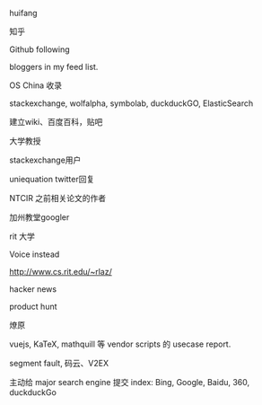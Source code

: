 huifang

知乎

Github following

bloggers in my feed list.

OS China 收录

stackexchange, wolfalpha, symbolab, duckduckGO, ElasticSearch

建立wiki、百度百科，贴吧

大学教授

stackexchange用户

uniequation twitter回复

NTCIR 之前相关论文的作者

加州教堂googler

rit 大学

Voice instead

http://www.cs.rit.edu/~rlaz/

hacker news

product hunt

燎原

vuejs, KaTeX, mathquill 等 vendor scripts 的 usecase report.

segment fault, 码云、V2EX

主动给 major search engine 提交 index: Bing, Google, Baidu, 360, duckduckGo
